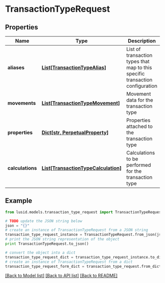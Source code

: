 # TransactionTypeRequest


## Properties
Name | Type | Description | Notes
------------ | ------------- | ------------- | -------------
**aliases** | [**List[TransactionTypeAlias]**](TransactionTypeAlias.md) | List of transaction types that map to this specific transaction configuration | 
**movements** | [**List[TransactionTypeMovement]**](TransactionTypeMovement.md) | Movement data for the transaction type | 
**properties** | [**Dict[str, PerpetualProperty]**](PerpetualProperty.md) | Properties attached to the transaction type | [optional] 
**calculations** | [**List[TransactionTypeCalculation]**](TransactionTypeCalculation.md) | Calculations to be performed for the transaction type | [optional] 

## Example

```python
from lusid.models.transaction_type_request import TransactionTypeRequest

# TODO update the JSON string below
json = "{}"
# create an instance of TransactionTypeRequest from a JSON string
transaction_type_request_instance = TransactionTypeRequest.from_json(json)
# print the JSON string representation of the object
print TransactionTypeRequest.to_json()

# convert the object into a dict
transaction_type_request_dict = transaction_type_request_instance.to_dict()
# create an instance of TransactionTypeRequest from a dict
transaction_type_request_form_dict = transaction_type_request.from_dict(transaction_type_request_dict)
```
[[Back to Model list]](../README.md#documentation-for-models) [[Back to API list]](../README.md#documentation-for-api-endpoints) [[Back to README]](../README.md)


